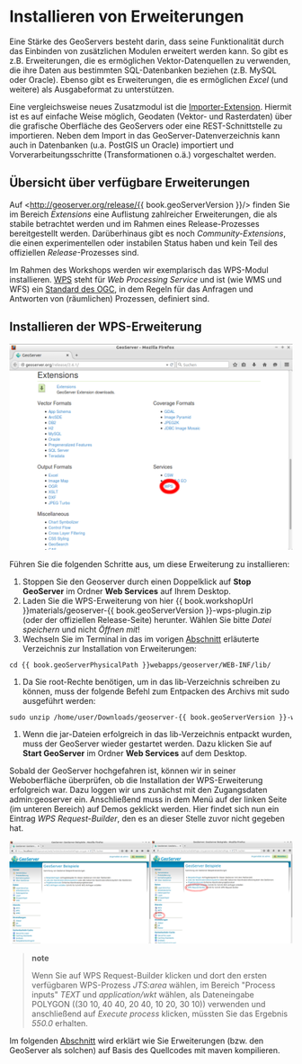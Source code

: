 # Installieren von Erweiterungen

Eine Stärke des GeoServers besteht darin, dass seine Funktionalität durch das
Einbinden von zusätzlichen Modulen erweitert werden kann. So gibt es z.B.
Erweiterungen, die es ermöglichen Vektor-Datenquellen zu verwenden, die ihre
Daten aus bestimmten SQL-Datenbanken beziehen (z.B. MySQL oder Oracle). Ebenso
gibt es Erweiterungen, die es ermöglichen *Excel* (und weitere) als Ausgabeformat
zu unterstützen.

Eine vergleichsweise neues Zusatzmodul ist die [Importer-Extension](http://docs.geoserver.org/maintain/en/user/extensions/importer/using.html).
Hiermit ist es auf einfache Weise möglich, Geodaten (Vektor- und Rasterdaten) über die grafische Oberfläche des GeoServers oder eine REST-Schnittstelle zu importieren.
Neben dem Import in das GeoServer-Datenverzeichnis kann auch in Datenbanken (u.a. PostGIS un Oracle) importiert und Vorverarbeitungsschritte (Transformationen o.ä.) vorgeschaltet werden.

## Übersicht über verfügbare Erweiterungen

Auf <http://geoserver.org/release/{{ book.geoServerVersion }}/> finden Sie im Bereich
*Extensions* eine Auflistung zahlreicher Erweiterungen, die als stabile betrachtet
werden und im Rahmen eines Release-Prozesses bereitgestellt werden. Darüberhinaus
gibt es noch *Community-Extensions*, die einen experimentellen oder instabilen
Status haben und kein Teil des offiziellen *Release*-Prozesses sind.

Im Rahmen des Workshops werden wir exemplarisch das WPS-Modul installieren.
[WPS](http://www.opengeospatial.org/standards/wps) steht für *Web Processing Service*
und ist (wie WMS und WFS) ein [Standard des OGC](http://www.opengeospatial.org/standards/wps), in dem Regeln für das Anfragen
und Antworten von (räumlichen) Prozessen, definiert sind.

## Installieren der WPS-Erweiterung

![GeoServer-Erweiterungen. Rot markiert ist die WPS-Erweiterung.](../assets/gs_extensions.png)

Führen Sie die folgenden Schritte aus, um diese Erweiterung zu installieren:

1. Stoppen Sie den Geoserver durch einen Doppelklick auf **Stop GeoServer** im
   Ordner **Web Services** auf Ihrem Desktop.
1. Laden Sie die WPS-Erweiterung von hier {{ book.workshopUrl }}materials/geoserver-{{ book.geoServerVersion }}-wps-plugin.zip
   (oder der offiziellen Release-Seite) herunter. Wählen Sie bitte *Datei speichern*
   und nicht *Öffnen mit*!
1. Wechseln Sie im Terminal in das im vorigen [Abschnitt](./folderstructure.md)
   erläuterte Verzeichnis zur Installation von Erweiterungen:
<pre><xmp style="margin:0; font-size: .85em;">cd {{ book.geoServerPhysicalPath }}webapps/geoserver/WEB-INF/lib/
</xmp></pre>
1. Da Sie root-Rechte benötigen, um in das lib-Verzeichnis schreiben zu können,
   muss der folgende Befehl zum Entpacken des Archivs mit sudo ausgeführt werden:
<pre><xmp style="margin:0; font-size: .85em;">sudo unzip /home/user/Downloads/geoserver-{{ book.geoServerVersion }}-wps-plugin.zip
</xmp></pre>
1. Wenn die jar-Dateien erfolgreich in das lib-Verzeichnis entpackt wurden, muss
   der GeoServer wieder gestartet werden. Dazu klicken Sie auf **Start GeoServer**
   im Ordner **Web Services** auf dem Desktop.

Sobald der GeoServer hochgefahren ist, können wir in seiner Weboberfläche überprüfen,
ob die Installation der WPS-Erweiterung erfolgreich war. Dazu loggen wir uns
zunächst mit den Zugangsdaten admin:geoserver ein. Anschließend muss in dem Menü
auf der linken Seite (im unteren Bereich) auf Demos geklickt werden. Hier findet
sich nun ein Eintrag *WPS Request-Builder*, den es an dieser Stelle zuvor nicht
gegeben hat.

![GeoServer-Weboberfläche (Bereich *Demo*) vor und nach der WPS-Installation](../assets/wps_vorher_nachher.png)

> **note**
>
> Wenn Sie auf WPS Request-Builder klicken und dort den ersten verfügbaren
> WPS-Prozess *JTS:area* wählen, im Bereich "Process inputs" *TEXT* und
> *application/wkt* wählen, als Dateneingabe POLYGON ((30 10, 40 40, 20 40, 10 20, 30 10))
> verwenden und anschließend auf *Execute process* klicken, müssten Sie das
> Ergebnis *550.0* erhalten.

Im folgenden [Abschnitt](compilesource.md) wird erklärt wie Sie Erweiterungen
(bzw. den GeoServer als solchen) auf Basis des Quellcodes mit maven kompilieren.
